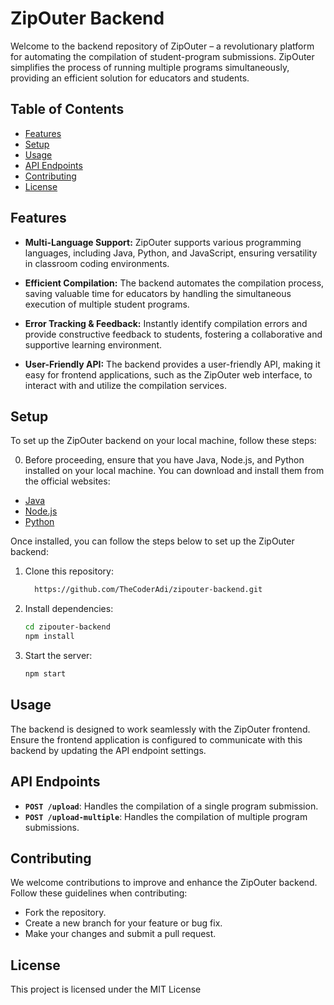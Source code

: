 # ZipOuter Backend

Welcome to the backend repository of ZipOuter – a revolutionary platform for automating the compilation of student-program submissions. ZipOuter simplifies the process of running multiple programs simultaneously, providing an efficient solution for educators and students.

## Table of Contents

- [Features](#features)
- [Setup](#setup)
- [Usage](#usage)
- [API Endpoints](#api-endpoints)
- [Contributing](#contributing)
- [License](#license)

## Features

- **Multi-Language Support:** ZipOuter supports various programming languages, including Java, Python, and JavaScript, ensuring versatility in classroom coding environments.

- **Efficient Compilation:** The backend automates the compilation process, saving valuable time for educators by handling the simultaneous execution of multiple student programs.

- **Error Tracking & Feedback:** Instantly identify compilation errors and provide constructive feedback to students, fostering a collaborative and supportive learning environment.

- **User-Friendly API:** The backend provides a user-friendly API, making it easy for frontend applications, such as the ZipOuter web interface, to interact with and utilize the compilation services.

## Setup

To set up the ZipOuter backend on your local machine, follow these steps:

0. Before proceeding, ensure that you have Java, Node.js, and Python installed on your local machine. You can download and install them from the official websites:

- [Java](https://www.oracle.com/java/technologies/javase-downloads.html)
- [Node.js](https://nodejs.org/)
- [Python](https://www.python.org/)

Once installed, you can follow the steps below to set up the ZipOuter backend:

1. Clone this repository:
   ```bash
     https://github.com/TheCoderAdi/zipouter-backend.git
   ```

2. Install dependencies:
   ```bash
   cd zipouter-backend
   npm install
   ```
   
3. Start the server:
   ```bash
   npm start
   ```

## Usage

The backend is designed to work seamlessly with the ZipOuter frontend. Ensure the frontend application is configured to communicate with this backend by updating the API endpoint settings.

## API Endpoints

- **`POST /upload`**: Handles the compilation of a single program submission.
- **`POST /upload-multiple`**: Handles the compilation of multiple program submissions.

## Contributing

We welcome contributions to improve and enhance the ZipOuter backend. Follow these guidelines when contributing:
- Fork the repository.
- Create a new branch for your feature or bug fix.
- Make your changes and submit a pull request.

## License

This project is licensed under the MIT License 
